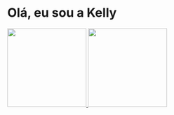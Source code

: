 <h1>Olá, eu sou a Kelly</h1>
<div>
  <a href="https://github.com/kellycsantos">
  <img height="180em" src="https://github-readme-stats.vercel.app/api?username=kellycsantos&show_icons-true&theme-dark&include_all_commits-true&count_private-true">
  <img height="180em" src="https://github-readme-stats.vercel.app/api/top-langs/?username-kellycsantos&layout=compact&langs_count-16&theme-dracula">
 <div>   
   
